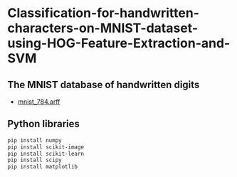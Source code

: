 # Classification-for-handwritten-characters-on-MNIST-dataset-using-HOG-Feature-Extraction-and-SVM



## The MNIST database of handwritten digits
- [mnist_784.arff](https://www.openml.org/search?type=data&sort=runs&id=554&status=active)


## Python libraries
```bash
pip install numpy
pip install scikit-image
pip install scikit-learn
pip install scipy
pip install matplotlib
```
